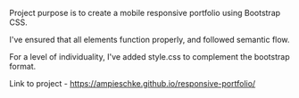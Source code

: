 Project purpose is to create a mobile responsive portfolio using Bootstrap CSS.

I've ensured that all elements function properly, and followed semantic flow.

For a level of individuality, I've added style.css to complement the bootstrap format.

Link to project - https://ampieschke.github.io/responsive-portfolio/
